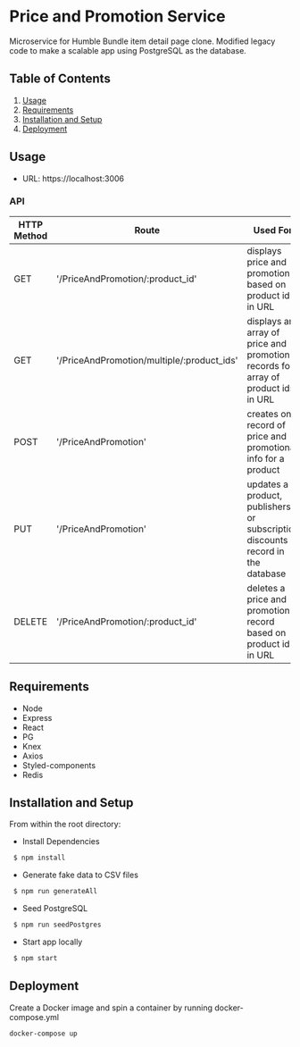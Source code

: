 # Price and Promotion Service 
Microservice for Humble Bundle item detail page clone. Modified legacy code to make a scalable app using PostgreSQL as the database.


## Table of Contents

1. [Usage](#Usage)
2. [Requirements](#requirements)
3. [Installation and Setup](#InstallationandSetup)
4. [Deployment](#deployment)

## Usage

- URL: https://localhost:3006

### API
| HTTP Method | Route | Used For | Sample Data |
| ---- | ---- | ---- | ---- |
| GET | '/PriceAndPromotion/:product_id' | displays price and promotion based on product id in URL| `{"price": 20,"promotion": 6}` | 
| GET | '/PriceAndPromotion/multiple/:product_ids' | displays an array of price and promotion records for array of product ids in URL | `[{"product_id": 5,"price":39,"promotion": 7},{"product_id": 6,"price": 15,"promotion": 4},{"product_id": 7,"price": 59,"promotion": 5}]`|
| POST | '/PriceAndPromotion' | creates one record of price and promotional info  for a product | request body: `{"table":"general_discounts","insert":[{"discount":23,"start":"2021-01-10","end":"2021-01-24","product_id":"2"}]}` |
| PUT | '/PriceAndPromotion' | updates a product, publishers, or subscription discounts record in the database | request body: `{"id": "1" ,"table": "subscription_discounts", "update": {"column": value}}`|
| DELETE | '/PriceAndPromotion/:product_id' | deletes a price and promotion record based on product id in URL | |

## Requirements

- Node
- Express
- React
- PG
- Knex
- Axios
- Styled-components
- Redis

## Installation and Setup

From within the root directory:

- Install Dependencies
```sh
 $ npm install 
```
- Generate fake data to CSV files
```sh
 $ npm run generateAll
```
- Seed PostgreSQL
```sh
 $ npm run seedPostgres
```
- Start app locally
```sh
 $ npm start 
```

## Deployment

Create a Docker image and spin a container by running docker-compose.yml

```sh
docker-compose up
```
